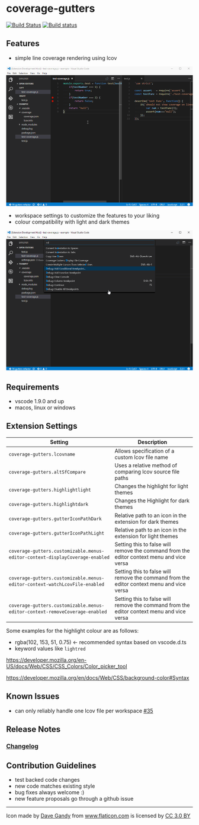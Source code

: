 # coverage-gutters
[![Build Status](https://travis-ci.org/ryanluker/vscode-coverage-gutters.svg?branch=master)](https://travis-ci.org/ryanluker/vscode-coverage-gutters)
[![Build status](https://ci.appveyor.com/api/projects/status/8vb8t787frcqtrm7?svg=true)](https://ci.appveyor.com/project/ryanluker/vscode-coverage-gutters)

## Features
- simple line coverage rendering using lcov

![Coverage Gutters features context](images/coverage-gutters-features-context.gif)

- workspace settings to customize the features to your liking
- colour compatibility with light and dark themes

![Coverage Gutters features basic](images/coverage-gutters-features-basic.gif)

## Requirements
- vscode 1.9.0 and up
- macos, linux or windows

## Extension Settings

|Setting | Description
|--------|------------
|`coverage-gutters.lcovname`|Allows specification of a custom lcov file name
|`coverage-gutters.altSfCompare`|Uses a relative method of comparing lcov source file paths
|`coverage-gutters.highlightlight`|Changes the highlight for light themes
|`coverage-gutters.highlightdark`|Changes the Highlight for dark themes
|`coverage-gutters.gutterIconPathDark`|Relative path to an icon in the extension for dark themes
|`coverage-gutters.gutterIconPathLight`|Relative path to an icon in the extension for light themes
|`coverage-gutters.customizable.menus-editor-context-displayCoverage-enabled`|Setting this to false will remove the command from the editor context menu and vice versa
|`coverage-gutters.customizable.menus-editor-context-watchLcovFile-enabled`|Setting this to false will remove the command from the editor context menu and vice versa
|`coverage-gutters.customizable.menus-editor-context-removeCoverage-enabled`|Setting this to false will remove the command from the editor context menu and vice versa

Some examples for the highlight colour are as follows:
- rgba(102, 153, 51, 0.75) <- recommended syntax based on vscode.d.ts
- keyword values like `lightred`

<a>https://developer.mozilla.org/en-US/docs/Web/CSS/CSS_Colors/Color_picker_tool</a>

<a>https://developer.mozilla.org/en/docs/Web/CSS/background-color#Syntax</a>

## Known Issues
- can only reliably handle one lcov file per workspace [#35](https://github.com/ryanluker/vscode-coverage-gutters/issues/35)

## Release Notes
### [Changelog](https://github.com/ryanluker/vscode-coverage-gutters/releases)

## Contribution Guidelines
- test backed code changes
- new code matches existing style
- bug fixes always welcome :)
- new feature proposals go through a github issue

-----------------------------------------------------------------------------------------------------------

<div>Icon made by <a href="http://www.flaticon.com/authors/dave-gandy" title="Dave Gandy">Dave Gandy</a> from <a href="http://www.flaticon.com" title="Flaticon">www.flaticon.com</a> is licensed by <a href="http://creativecommons.org/licenses/by/3.0/" title="Creative Commons BY 3.0" target="_blank">CC 3.0 BY</a></div>

